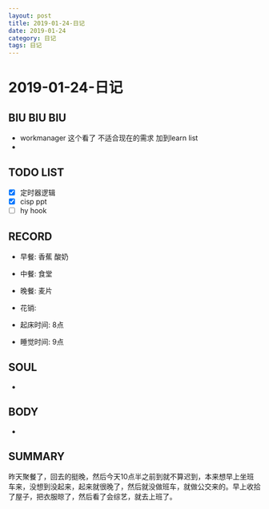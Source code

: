 ```yaml
---
layout: post
title: 2019-01-24-日记
date: 2019-01-24
category: 日记
tags: 日记
---
```

# 2019-01-24-日记
## BIU BIU BIU
- workmanager 这个看了 不适合现在的需求 加到learn list
- 
 
## TODO LIST
- [x] 定时器逻辑
- [x] cisp ppt
- [ ] hy hook
 
## RECORD
- 早餐:  香蕉 酸奶
- 中餐:  食堂
- 晚餐:  麦片
 
- 花销:  
 
- 起床时间:  8点
- 睡觉时间:  9点
 
## SOUL
- 
 
## BODY
- 
 
## SUMMARY
 昨天聚餐了，回去的挺晚，然后今天10点半之前到就不算迟到，本来想早上坐班车来，没想到没起来，起来就很晚了，然后就没做班车，就做公交来的。早上收拾了屋子，把衣服晾了，然后看了会综艺，就去上班了。
 

